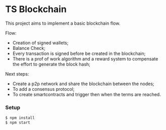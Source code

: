 # TS Blockchain

This project aims to implement a basic blockchain flow.


Flow:

- Creation of signed wallets;
- Balance Check;
- Every transaction is signed before be created in the blockchain;
- There is a prof of work algorithm and a reward system to compensate the effort to generate the block hash;

Next steps:

- Create a p2p network and share the blockchain between the nodes;
- To add a consensus protocol;
- To create smartcontracts and trigger then when the terms are reached.

### Setup

```sh
$ npm install
$ npm start
```
